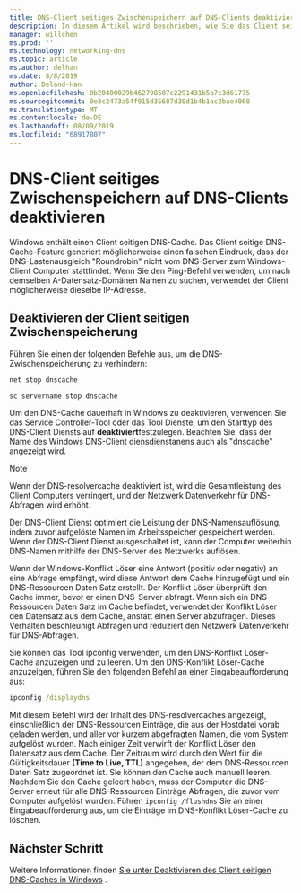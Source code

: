 ```yaml
---
title: DNS-Client seitiges Zwischenspeichern auf DNS-Clients deaktivieren
description: In diesem Artikel wird beschrieben, wie Sie das Client seitige DNS-Zwischenspeichern auf DNS-Clients deaktivieren.
manager: willchen
ms.prod: ''
ms.technology: networking-dns
ms.topic: article
ms.author: delhan
ms.date: 8/8/2019
author: Deland-Han
ms.openlocfilehash: 0b20400029b462798587c2291431b5a7c3d61775
ms.sourcegitcommit: 0e3c2473a54f915d35687d30d1b4b1ac2bae4068
ms.translationtype: MT
ms.contentlocale: de-DE
ms.lasthandoff: 08/09/2019
ms.locfileid: "68917807"
---
```

# <a name="disable-dns-client-side-caching-on-dns-clients"></a>DNS-Client seitiges Zwischenspeichern auf DNS-Clients deaktivieren

Windows enthält einen Client seitigen DNS-Cache. Das Client seitige DNS-Cache-Feature generiert möglicherweise einen falschen Eindruck, dass der DNS-Lastenausgleich "Roundrobin" nicht vom DNS-Server zum Windows-Client Computer stattfindet. Wenn Sie den Ping-Befehl verwenden, um nach demselben A-Datensatz-Domänen Namen zu suchen, verwendet der Client möglicherweise dieselbe IP-Adresse.  

## <a name="how-to-disable-client-side-caching"></a>Deaktivieren der Client seitigen Zwischenspeicherung

Führen Sie einen der folgenden Befehle aus, um die DNS-Zwischenspeicherung zu verhindern:

```cmd
net stop dnscache
```

```cmd
sc servername stop dnscache
```


Um den DNS-Cache dauerhaft in Windows zu deaktivieren, verwenden Sie das Service Controller-Tool oder das Tool Dienste, um den Starttyp des DNS-Client Diensts auf **deaktiviert**festzulegen. Beachten Sie, dass der Name des Windows DNS-Client diensdienstanens auch als "dnscache" angezeigt wird. 

> [!NOTE]
> Wenn der DNS-resolvercache deaktiviert ist, wird die Gesamtleistung des Client Computers verringert, und der Netzwerk Datenverkehr für DNS-Abfragen wird erhöht. 

Der DNS-Client Dienst optimiert die Leistung der DNS-Namensauflösung, indem zuvor aufgelöste Namen im Arbeitsspeicher gespeichert werden. Wenn der DNS-Client Dienst ausgeschaltet ist, kann der Computer weiterhin DNS-Namen mithilfe der DNS-Server des Netzwerks auflösen. 

Wenn der Windows-Konflikt Löser eine Antwort (positiv oder negativ) an eine Abfrage empfängt, wird diese Antwort dem Cache hinzugefügt und ein DNS-Ressourcen Daten Satz erstellt. Der Konflikt Löser überprüft den Cache immer, bevor er einen DNS-Server abfragt. Wenn sich ein DNS-Ressourcen Daten Satz im Cache befindet, verwendet der Konflikt Löser den Datensatz aus dem Cache, anstatt einen Server abzufragen. Dieses Verhalten beschleunigt Abfragen und reduziert den Netzwerk Datenverkehr für DNS-Abfragen. 

Sie können das Tool ipconfig verwenden, um den DNS-Konflikt Löser-Cache anzuzeigen und zu leeren. Um den DNS-Konflikt Löser-Cache anzuzeigen, führen Sie den folgenden Befehl an einer Eingabeaufforderung aus:

```cmd
ipconfig /displaydns 
```

Mit diesem Befehl wird der Inhalt des DNS-resolvercaches angezeigt, einschließlich der DNS-Ressourcen Einträge, die aus der Hostdatei vorab geladen werden, und aller vor kurzem abgefragten Namen, die vom System aufgelöst wurden. Nach einiger Zeit verwirft der Konflikt Löser den Datensatz aus dem Cache. Der Zeitraum wird durch den Wert für die Gültigkeitsdauer **(Time to Live, TTL)** angegeben, der dem DNS-Ressourcen Daten Satz zugeordnet ist. Sie können den Cache auch manuell leeren. Nachdem Sie den Cache geleert haben, muss der Computer die DNS-Server erneut für alle DNS-Ressourcen Einträge Abfragen, die zuvor vom Computer aufgelöst wurden. Führen `ipconfig /flushdns` Sie an einer Eingabeaufforderung aus, um die Einträge im DNS-Konflikt Löser-Cache zu löschen.

## <a name="next-step"></a>Nächster Schritt

Weitere Informationen finden [Sie unter Deaktivieren des Client seitigen DNS-Caches in Windows](https://support.microsoft.com/kb/318803) .
